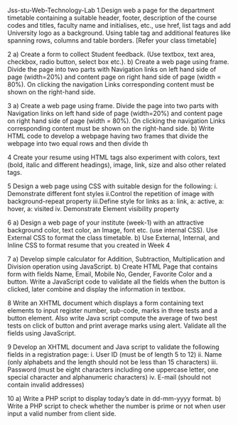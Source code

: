 Jss-stu-Web-Technology-Lab
1.Design web a page for the department timetable containing a suitable header, footer, description of the course codes and titles, faculty name and initialises, etc., use href, list tags and add University logo as a background. Using table tag and additional features like spanning rows, columns and table borders. [Refer your class timetable]

2 a) Create a form to collect Student feedback. (Use textbox, text area, checkbox, radio button, select box etc.).
b) Create a web page using frame. Divide the page into two parts with Navigation links on left hand side of page (width=20%) and content page on right hand side of page (width = 80%). On clicking the navigation Links corresponding content must be shown on the right-hand side.

3 a) Create a web page using frame. Divide the page into two parts with Navigation links on left hand side of page (width=20%) and content page on right hand side of page (width = 80%). On clicking the navigation Links corresponding content must be shown on the right-hand side. b) Write HTML code to develop a webpage having two frames that divide the webpage into two equal rows and then divide th

4 Create your resume using HTML tags also experiment with colors, text (bold, italic and different headings), image, link, size and also other related tags.

5 Design a web page using CSS with suitable design for the following:
i. Demonstrate different font styles
ii.Control the repetition of image with background-repeat property
iii.Define style for links as a: link, a: active, a: hover, a: visited iv. Demonstrate Element visibility property

6 a) Design a web page of your institute (week-1) with an attractive background color, text color, an Image, font etc. (use internal CSS). Use External CSS to format the class timetable. b) Use External, Internal, and Inline CSS to format resume that you created in Week 4

7 a) Develop simple calculator for Addition, Subtraction, Multiplication and Division operation using JavaScript.
b) Create HTML Page that contains form with fields Name, Email, Mobile No, Gender, Favorite Color and a button. Write a JavaScript code to validate all the fields when the button is clicked, later combine and display the information in textbox.

8 Write an XHTML document which displays a form containing text elements to input register number, sub-code, marks in three tests and a button element. Also write Java script compute the average of two best tests on click of button and print average marks using alert. Validate all the fields using JavaScript.

9 Develop an XHTML document and Java script to validate the following fields in a registration page: i. User ID (must be of length 5 to 12)
ii. Name (only alphabets and the length should not be less than 15 characters) iii. Password (must be eight characters including one uppercase letter, one special character and alphanumeric characters) iv. E-mail (should not contain invalid addresses)

10 a) Write a PHP script to display today’s date in dd-mm-yyyy format.
b) Write a PHP script to check whether the number is prime or not when user input a valid number from client side.
